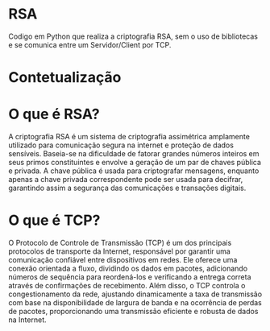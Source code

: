 # RSA
Codigo em Python que realiza a criptografia RSA, sem o uso de bibliotecas e se comunica entre um Servidor/Client por TCP.
# Contetualização
# O que é RSA?
A criptografia RSA é um sistema de criptografia assimétrica amplamente utilizado para comunicação segura na internet e proteção de dados sensíveis. Baseia-se na dificuldade de fatorar grandes números inteiros em seus primos constituintes e envolve a geração de um par de chaves pública e privada. A chave pública é usada para criptografar mensagens, enquanto apenas a chave privada correspondente pode ser usada para decifrar, garantindo assim a segurança das comunicações e transações digitais.
# O que é TCP?
O Protocolo de Controle de Transmissão (TCP) é um dos principais protocolos de transporte da Internet, responsável por garantir uma comunicação confiável entre dispositivos em redes. Ele oferece uma conexão orientada a fluxo, dividindo os dados em pacotes, adicionando números de sequência para reordená-los e verificando a entrega correta através de confirmações de recebimento. Além disso, o TCP controla o congestionamento da rede, ajustando dinamicamente a taxa de transmissão com base na disponibilidade de largura de banda e na ocorrência de perdas de pacotes, proporcionando uma transmissão eficiente e robusta de dados na Internet.
